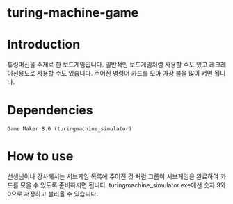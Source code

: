 turing-machine-game
=============
# Introduction

튜링머신을 주제로 한 보드게임입니다. 일반적인 보드게임처럼 사용할 수도 있고 레크레이션용도로 사용할 수도 있습니다. 주어진 명령어 카드를 모아 가장 불을 많이 켜면 됩니다.

# Dependencies

	Game Maker 8.0 (turingmachine_simulator)

# How to use

선생님이나 강사께서는 서브게임 목록에 주어진 것 처럼 그룹이 서브게임을 완료하여 카드를 모을 수 있도록 준비하시면 됩니다. turingmachine_simulator.exe에선 숫자 9와 0으로 저장하고 불러올 수 있습니다.